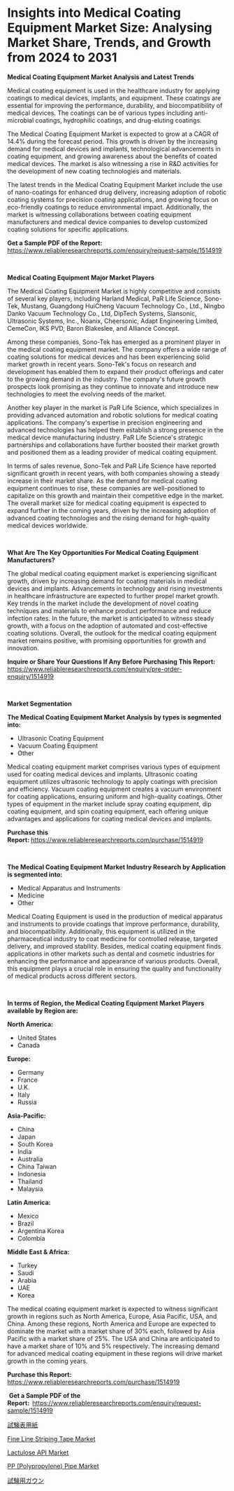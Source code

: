 <p><h1>Insights into Medical Coating Equipment Market Size: Analysing Market Share, Trends, and Growth from 2024 to 2031</h1></p><p><strong>Medical Coating Equipment Market Analysis and Latest Trends</strong></p>
<p><p>Medical coating equipment is used in the healthcare industry for applying coatings to medical devices, implants, and equipment. These coatings are essential for improving the performance, durability, and biocompatibility of medical devices. The coatings can be of various types including anti-microbial coatings, hydrophilic coatings, and drug-eluting coatings.</p><p>The Medical Coating Equipment Market is expected to grow at a CAGR of 14.4% during the forecast period. This growth is driven by the increasing demand for medical devices and implants, technological advancements in coating equipment, and growing awareness about the benefits of coated medical devices. The market is also witnessing a rise in R&D activities for the development of new coating technologies and materials.</p><p>The latest trends in the Medical Coating Equipment Market include the use of nano-coatings for enhanced drug delivery, increasing adoption of robotic coating systems for precision coating applications, and growing focus on eco-friendly coatings to reduce environmental impact. Additionally, the market is witnessing collaborations between coating equipment manufacturers and medical device companies to develop customized coating solutions for specific applications.</p></p>
<p><strong>Get a Sample PDF of the Report:&nbsp;</strong> <a href="https://www.reliableresearchreports.com/enquiry/request-sample/1514919">https://www.reliableresearchreports.com/enquiry/request-sample/1514919</a></p>
<p>&nbsp;</p>
<p><strong>Medical Coating Equipment Major Market Players</strong></p>
<p><p>The Medical Coating Equipment Market is highly competitive and consists of several key players, including Harland Medical, PaR Life Science, Sono-Tek, Mustang, Guangdong HuiCheng Vacuum Technology Co., Ltd., Ningbo Danko Vacuum Technology Co., Ltd, DipTech Systems, Siansonic, Ultrasonic Systems, Inc., Noanix, Cheersonic, Adapt Engineering Limited, CemeCon, IKS PVD, Baron Blakeslee, and Alliance Concept.</p><p>Among these companies, Sono-Tek has emerged as a prominent player in the medical coating equipment market. The company offers a wide range of coating solutions for medical devices and has been experiencing solid market growth in recent years. Sono-Tek's focus on research and development has enabled them to expand their product offerings and cater to the growing demand in the industry. The company's future growth prospects look promising as they continue to innovate and introduce new technologies to meet the evolving needs of the market.</p><p>Another key player in the market is PaR Life Science, which specializes in providing advanced automation and robotic solutions for medical coating applications. The company's expertise in precision engineering and advanced technologies has helped them establish a strong presence in the medical device manufacturing industry. PaR Life Science's strategic partnerships and collaborations have further boosted their market growth and positioned them as a leading provider of medical coating equipment.</p><p>In terms of sales revenue, Sono-Tek and PaR Life Science have reported significant growth in recent years, with both companies showing a steady increase in their market share. As the demand for medical coating equipment continues to rise, these companies are well-positioned to capitalize on this growth and maintain their competitive edge in the market. The overall market size for medical coating equipment is expected to expand further in the coming years, driven by the increasing adoption of advanced coating technologies and the rising demand for high-quality medical devices worldwide.</p></p>
<p>&nbsp;</p>
<p><strong>What Are The Key Opportunities For Medical Coating Equipment Manufacturers?</strong></p>
<p><p>The global medical coating equipment market is experiencing significant growth, driven by increasing demand for coating materials in medical devices and implants. Advancements in technology and rising investments in healthcare infrastructure are expected to further propel market growth. Key trends in the market include the development of novel coating techniques and materials to enhance product performance and reduce infection rates. In the future, the market is anticipated to witness steady growth, with a focus on the adoption of automated and cost-effective coating solutions. Overall, the outlook for the medical coating equipment market remains positive, with promising opportunities for growth and innovation.</p></p>
<p><strong>Inquire or Share Your Questions If Any Before Purchasing This Report:</strong> <a href="https://www.reliableresearchreports.com/enquiry/pre-order-enquiry/1514919">https://www.reliableresearchreports.com/enquiry/pre-order-enquiry/1514919</a></p>
<p>&nbsp;</p>
<p><strong>Market Segmentation</strong></p>
<p><strong>The Medical Coating Equipment Market Analysis by types is segmented into:</strong></p>
<p><ul><li>Ultrasonic Coating Equipment</li><li>Vacuum Coating Equipment</li><li>Other</li></ul></p>
<p><p>Medical coating equipment market comprises various types of equipment used for coating medical devices and implants. Ultrasonic coating equipment utilizes ultrasonic technology to apply coatings with precision and efficiency. Vacuum coating equipment creates a vacuum environment for coating applications, ensuring uniform and high-quality coatings. Other types of equipment in the market include spray coating equipment, dip coating equipment, and spin coating equipment, each offering unique advantages and applications for coating medical devices and implants.</p></p>
<p><strong>Purchase this Report:&nbsp;</strong><a href="https://www.reliableresearchreports.com/purchase/1514919">https://www.reliableresearchreports.com/purchase/1514919</a></p>
<p>&nbsp;</p>
<p><strong>The Medical Coating Equipment Market Industry Research by Application is segmented into:</strong></p>
<p><ul><li>Medical Apparatus and Instruments</li><li>Medicine</li><li>Other</li></ul></p>
<p><p>Medical Coating Equipment is used in the production of medical apparatus and instruments to provide coatings that improve performance, durability, and biocompatibility. Additionally, this equipment is utilized in the pharmaceutical industry to coat medicine for controlled release, targeted delivery, and improved stability. Besides, medical coating equipment finds applications in other markets such as dental and cosmetic industries for enhancing the performance and appearance of various products. Overall, this equipment plays a crucial role in ensuring the quality and functionality of medical products across different sectors.</p></p>
<p>&nbsp;</p>
<p><strong>In terms of Region, the Medical Coating Equipment Market Players available by Region are:</strong></p>
<p>
    <p> <strong> North America: </strong>
        <ul>
            <li>United States</li>
            <li>Canada</li>
        </ul>
        </p> 
    <p> <strong> Europe: </strong>
        <ul>
            <li>Germany</li>
            <li>France</li>
            <li>U.K.</li>
            <li>Italy</li>
            <li>Russia</li>
        </ul>
        </p> 
    <p> <strong> Asia-Pacific: </strong>
        <ul>
            <li>China</li>
            <li>Japan</li>
            <li>South Korea</li>
            <li>India</li>
            <li>Australia</li>
            <li>China Taiwan</li>
            <li>Indonesia</li>
            <li>Thailand</li>
            <li>Malaysia</li>
        </ul>
        </p> 
    <p> <strong> Latin America: </strong>
        <ul>
            <li>Mexico</li>
            <li>Brazil</li>
            <li>Argentina Korea</li>
            <li>Colombia</li>
        </ul>
        </p> 
    <p> <strong> Middle East & Africa: </strong>
        <ul>
            <li>Turkey</li>
            <li>Saudi</li>
            <li>Arabia</li>
            <li>UAE</li>
            <li>Korea</li>
        </ul>
    </p>
    </p>
<p><p>The medical coating equipment market is expected to witness significant growth in regions such as North America, Europe, Asia Pacific, USA, and China. Among these regions, North America and Europe are expected to dominate the market with a market share of 30% each, followed by Asia Pacific with a market share of 25%. The USA and China are anticipated to have a market share of 10% and 5% respectively. The increasing demand for advanced medical coating equipment in these regions will drive market growth in the coming years.</p></p>
<p><strong>Purchase this Report: </strong><a href="https://www.reliableresearchreports.com/purchase/1514919">https://www.reliableresearchreports.com/purchase/1514919</a></p>
<p>&nbsp;<strong>Get a Sample PDF of the Report:&nbsp;&nbsp;</strong><a href="https://www.reliableresearchreports.com/enquiry/request-sample/1514919">https://www.reliableresearchreports.com/enquiry/request-sample/1514919</a></p>
<p><strong></strong></p>
<p><p><a href="https://medium.com/@tilico28/%E6%A4%9C%E6%9F%BB%E5%8F%B0%E7%94%A8%E7%B4%99%E5%B8%82%E5%A0%B4%E3%81%AE%E6%B4%9E%E5%AF%9F-%E5%B8%82%E5%A0%B4%E5%8B%95%E5%90%91-%E6%88%90%E9%95%B7-%E4%BA%88%E6%B8%AC-2024%E5%B9%B4%E3%81%8B%E3%82%892031%E5%B9%B4%E3%81%BE%E3%81%A7-b3d60e4e5318">試験表用紙</a></p><p><a href="https://view.publitas.com/reportprime-1/global-fine-line-striping-tape-market-by-types-applications-and-major-players-with-regional-growth-rate-analysis-and-development-situation-from-2024-to-2031/">Fine Line Striping Tape Market</a></p><p><a href="https://thundering-castanet-c65.notion.site/Global-Lactulose-API-Market-by-Types-Applications-and-Major-Players-with-Regional-Growth-Rate-Ana-1384621150764d178e640438d1bd2bc0">Lactulose API Market</a></p><p><a href="https://bubble-tree-ea4.notion.site/PP-Polypropylene-Pipe-Market-Size-and-Examines-its-Market-Scope-with-a-Primary-Focus-on-Growth-O-b006320304e8497994578af93463b9a0">PP (Polypropylene) Pipe Market</a></p><p><a href="https://medium.com/@tilico28/2024%E5%B9%B4%E3%81%8B%E3%82%892031%E5%B9%B4%E3%81%BE%E3%81%A7%E3%81%AE%E8%A9%A6%E9%A8%93%E3%82%AC%E3%82%A6%E3%83%B3%E5%B8%82%E5%A0%B4%E3%81%AE%E3%82%B7%E3%82%A7%E3%82%A2%E3%81%AE%E9%80%B2%E5%8C%96%E3%81%A8%E5%B8%82%E5%A0%B4%E6%88%90%E9%95%B7%E3%81%AE%E3%83%88%E3%83%AC%E3%83%B3%E3%83%89-5ca7c487beed">試験用ガウン</a></p></p>